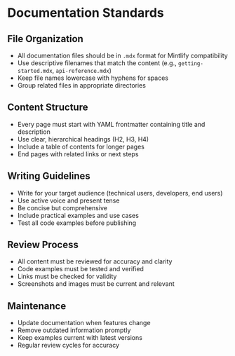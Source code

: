# Documentation Standards

## File Organization
- All documentation files should be in `.mdx` format for Mintlify compatibility
- Use descriptive filenames that match the content (e.g., `getting-started.mdx`, `api-reference.mdx`)
- Keep file names lowercase with hyphens for spaces
- Group related files in appropriate directories

## Content Structure
- Every page must start with YAML frontmatter containing title and description
- Use clear, hierarchical headings (H2, H3, H4)
- Include a table of contents for longer pages
- End pages with related links or next steps

## Writing Guidelines
- Write for your target audience (technical users, developers, end users)
- Use active voice and present tense
- Be concise but comprehensive
- Include practical examples and use cases
- Test all code examples before publishing

## Review Process
- All content must be reviewed for accuracy and clarity
- Code examples must be tested and verified
- Links must be checked for validity
- Screenshots and images must be current and relevant

## Maintenance
- Update documentation when features change
- Remove outdated information promptly
- Keep examples current with latest versions
- Regular review cycles for accuracy
